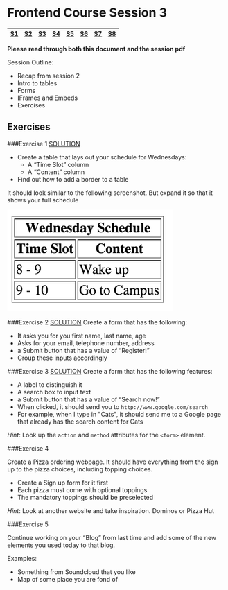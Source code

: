 Frontend Course Session 3
=========================

| [S1 ](../session_1/) | [S2  ](../session_2/README.md) |[S3  ](../session_3/README.md) |[S4  ](../session_4/README.md) |[S5  ](../session_5/README.md) |[S6  ](../session_6/README.md) |[S7  ](../session_7/README.md) |[S8  ](../session_8/README.md)|
|-------------------------------|--------------------------------|-------------------------------|-------------------------------|-------------------------------|-------------------------------|-------------------------------|------------------------------|

**Please read through both this document and the session pdf**

Session Outline:
- Recap from session 2
- Intro to tables
- Forms
- IFrames and Embeds
- Exercises


Exercises
---------

###Exercise 1
[SOLUTION](http://codepen.io/zlahham/pen/KVYROy)
- Create a table that lays out your schedule for Wednesdays:
    - A “Time Slot” column
    - A  “Content” column
- Find out how to add a border to a table

It should look similar to the following screenshot. But expand it so that it shows your full schedule

![Alt text](../images/session_3/frontend_session_3-1.png)

###Exercise 2
[SOLUTION](http://codepen.io/zlahham/pen/PZgaYz)
Create a form that has the following:
- It asks you for you first name, last name, age
- Asks for your email, telephone number, address
- a Submit button that has a value of “Register!”
- Group these inputs accordingly

###Exercise 3
[SOLUTION](http://codepen.io/zlahham/pen/GoLGjj)
Create a form that has the following features:

- A label to distinguish it
- A search box to input text
- a Submit button that has a value of “Search now!”
- When clicked, it should send you to `http://www.google.com/search`
- For example, when I type in "Cats", it should send me to a Google page that already has the search content for Cats

*Hint*: Look up the `action` and `method` attributes for the `<form>` element.

###Exercise 4

Create a Pizza ordering webpage. It should have everything from the sign up to the pizza choices, including topping choices.

- Create a Sign up form for it first
- Each pizza must come with optional toppings
- The mandatory toppings should be preselected

*Hint*: Look at another website and take inspiration. Dominos or Pizza Hut

###Exercise 5

Continue working on your “Blog” from last time and add some of the new elements you used today to that blog.

Examples:
- Something from Soundcloud that you like
- Map of some place you are fond of



